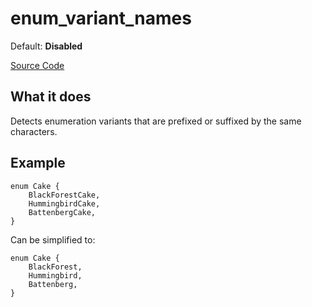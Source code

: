 # enum_variant_names

Default: **Disabled**

[Source Code](https://github.com/software-mansion/cairo-lint/tree/main/src/lints/enum_variant_names.rs#L36)

## What it does

Detects enumeration variants that are prefixed or suffixed by the same characters.

## Example

```cairo
enum Cake {
    BlackForestCake,
    HummingbirdCake,
    BattenbergCake,
}
```

Can be simplified to:

```cairo
enum Cake {
    BlackForest,
    Hummingbird,
    Battenberg,
}
```
